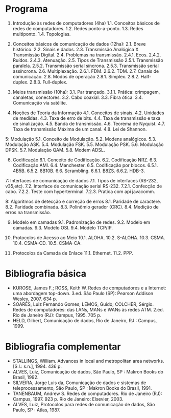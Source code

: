 # Programa
1. Introdução às redes de computadores (4ha)
1.1. Conceitos básicos de redes de computadores.
1.2. Redes ponto-a-ponto.
1.3. Redes multiponto.
1.4. Topologias.

2. Conceitos básicos de comunicação de dados (12ha):
2.1. Breve histórico.
2.2. Sinais e dados.
2.3. Transmissão Analógica X Transmissão Digital.
2.4. Problemas na transmissão.
2.4.1. Ecos.
2.4.2. Ruídos.
2.4.3. Atenuação.
2.5. Tipos de Transmissão
2.5.1. Transmissão paralela.
2.5.2. Transmissão serial síncrona.
2.5.3. Transmissão serial assíncrona.
2.6. Multiplexação.
2.6.1. FDM.
2.6.2. TDM.
2.7. Canais de comunicação.
2.8. Modos de operação
2.8.1. Simplex.
2.8.2. Half-duplex.
2.8.3. Full-duplex.

3. Meios transmissão (10ha):
3.1. Par trançado.
3.1.1. Prática: crimpagem, canaletas, conectores.
3.2. Cabo coaxial.
3.3. Fibra ótica.
3.4. Comunicação via satélite.

4. Noções de Teoria da Informação
4.1. Conceitos de sinais.
4.2. Unidades de medidas.
4.3. Taxa de erro de bits.
4.4. Taxa de transmissão e taxa de sinalização.
4.5. Banda de transmissão.
4.6. Teorema de Nyquist.
4.7. Taxa de transmissão Máxima de um canal.
4.8. Lei de Shannon.

5: Modulação
5.1. Conceito de Modulação.
5.2. Modens analógicos.
5.3. Modulação ASK.
5.4. Modulação FSK.
5.5. Modulação PSK.
5.6. Modulação DPSK.
5.7. Modulação QAM.
5.8. Modem ADSL.

6. Codificação
6.1. Conceito de Codificação.
6.2. Codificação NRZ.
6.3. Codificação AMI.
6.4. Manchester.
6.5. Codificação por blocos.
6.5.1. 4B5B.
6.5.2. 8B10B.
6.6. Scrambling.
6.6.1. B8ZS.
6.6.2. HDB-3.

7: Interfaces de comunicação de dados
7.1. Tipos de interfaces (RS-232, v35,etc).
7.2. Interface de comunicação serial RS-232.
7.2.1. Confecção de cabo.
7.2.2. Teste com hyperterminal.
7.2.3. Pratica com api javacomm.

8: Algoritmos de detecção e correção de erros
8.1. Paridade de caractere.
8.2. Paridade combinada.
8.3. Polinômio gerador (CRC).
8.4. Medição de erros na transmissão.

9. Modelo em camadas
9.1. Padronização de redes.
9.2. Modelo em camadas.
9.3. Modelo OSI.
9.4. Modelo TCP/IP.

10. Protocolos de Acesso ao Meio
10.1. ALOHA.
10.2. S-ALOHA.
10.3. CSMA.
10.4. CSMA-CD.
10.5. CSMA-CA.

11. Protocolos da Camada de Enlace
11.1. Ethernet.
11.2. PPP.

# Bibliografia básica
- KUROSE, James F.; ROSS, Keith W. Redes de computadores e a Internet: uma abordagem top-down. 3.ed. São Paulo (SP): Pearson Addison Wesley, 2007. 634 p.
- SOARES, Luiz Fernando Gomes; LEMOS, Guido; COLCHER, Sérgio. Redes de computadores: das LANs, MANs e WANs às redes ATM. 2.ed. Rio de Janeiro (RJ): Campus, 1995. 705 p.
- HELD, Gilbert, Comunicação de dados, Rio de Janeiro, RJ : Campus, 1999.


# Bibliografia complementar
- STALLINGS, William. Advances in local and metropolitan area networks. [S.l.: s.n.], 1994. 436 p.
- ALVES, Luiz, Comunicação de dados, São Paulo, SP : Makron Books do Brasil, 1992.
- SILVEIRA, Jorge Luis da, Comunicação de dados e sistemas de teleprocessamento, São Paulo, SP : Makron Books do Brasil, 1991.
- TANENBAUM, Andrew S. Redes de computadores. Rio de Janeiro (RJ): Campus, 1997. 923 p. Rio de Janeiro: Elsevier, 2003.
- ALVES, Luiz, Protocolos para redes de comunicação de dados, São Paulo, SP : Atlas, 1987. 
